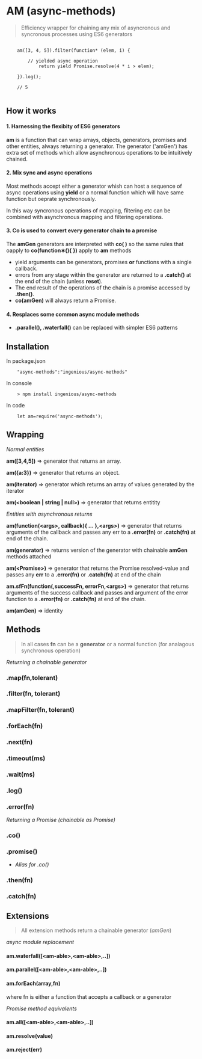 #  AM (async-methods)
>Efficiency wrapper for chaining any mix of asyncronous and syncronous processes using ES6 generators

```

	am([3, 4, 5]).filter(function* (elem, i) {
	
		// yielded async operation
    		return yield Promise.resolve(4 * i > elem);
	
	}).log();
  	
	// 5
  	
```
## How it works

#### 1. Harnessing the flexibity of ES6 generators
**am** is a function that can wrap arrays, objects, generators, promises and other entities, always returning a generator.  The generator ('amGen') has extra set of methods which allow asynchronous operations to be intuitively chained.  

#### 2. Mix sync and async operations
Most methods accept either a generator whish can host a sequence of async operations using **yield** or a normal function which will have same function but oeprate synchronously.

In this way syncronous operations of mapping, filtering etc can be combined with asynchronous mapping and filtering operations.

#### 3. Co is used to convert every generator chain to a promise
The **amGen** generators are interpreted with **co( )** so the same rules that oapply to **co(function&lowast;(){ })** 
apply to **am** methods

- yield arguments can be generators, promises **or**  functions with a single callback.
- errors from any stage within the generator are  returned to a **.catch()** at the end of the chain (unless **reset**).
- The end result of the operations of the chain is a promise accessed by **.then()**.
- **co(amGen)** will always return a Promise.

#### 4.  Resplaces some common async module methods 
- **.parallel(), .waterfall()** can be replaced with simpler ES6 patterns
 
## Installation
In package.json

```
	"async-methods":"ingenious/async-methods"
```

In console

```
	> npm install ingenious/async-methods
```
In code

```
	let am=require('async-methods');
```
## Wrapping

*Normal entities*

**am([3,4,5])** => generator that returns an array.

**am({a:3})** => generator that returns an object.

**am(iterator)**  => generator which returns an array of values generated by the iterator

**am(&lt;boolean | string | null&gt;)** => generator that returns entitity

*Entities with asynchronous returns*

**am(function(&lt;args&gt;, callback){ ... },&lt;args&gt;)** => generator that returns arguments of the callback and passes any err to a **.error(fn)**  or **.catch(fn)** at end of the chain.

**am(generator)**  => returns version of the generator with  chainable **amGen** methods attached

**am(&lt;Promise&gt;)**  => generator that returns the Promise resolved-value and passes any **err** to a **.error(fn)**  or **.catch(fn)** at end of the chain

**am.sfFn(function(<args>,successFn, errorFn,&lt;args&gt;)** => generator that returns arguments of the success callback and passes and argument of the error function to a **.error(fn)**  or **.catch(fn)** at end of the chain.

**am(amGen)** => identity

## Methods

> In all cases **fn** can be a **generator** or a normal function (for analagous synchronous operation)

*Returning a chainable generator*
### .map(fn,tolerant)


### .filter(fn, tolerant)


### .mapFilter(fn, tolerant)

### .forEach(fn)

### .next(fn)

### .timeout(ms)
### .wait(ms)

### .log()

### .error(fn)

*Returning a Promise (chainable as Promise)*
### .co()
### .promise() 
-	*Alias for .co()*

### .then(fn)
### .catch(fn)

## Extensions 

>All extension methods return a chainable generator (*amGen*)

*async module replacement*

#### am.waterfall([&lt;am-able>,&lt;am-able>,..])
#### am.parallel([&lt;am-able>,&lt;am-able>,..])
#### am.forEach(array,fn) 
where fn is either a function that accepts a callback or a generator



*Promise method equivalents*

#### am.all([&lt;am-able>,&lt;am-able>,..])
#### am.resolve(value)
#### am.reject(err)



